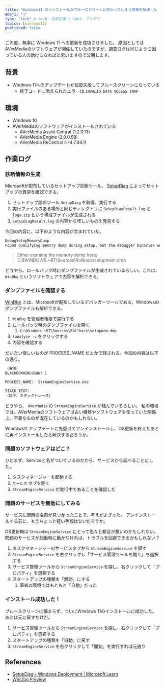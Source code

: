 ```yaml
---
title: "Windows11 のインストールがブルースクリーンに終わってしまう問題を解決した（AVerMedia SteamEngine 由来）"
emoji: "🔧"
type: "tech" # tech: 技術記事 / idea: アイデア
topics: [windows11]
published: false
---
```


この度、無事に Windows 11 への更新を成功させました。
原因としては AVerMediaのソフトウェアが関係していたのですが、調査ログは同じように困っている人の助けになればと思いますので公開します。

## 背景

- Windows 11へのアップデートが毎度失敗してブルースクリーンになっている
    - 終了コードに添えられたエラーは `INVALID DATA ACCESS TRAP`

## 環境

- Windows 10
- AVerMediaのソフトウェアがインストールされている
    - AVerMedia Assist Central (1.2.0.13)
    - AVerMedia Engine (2.0.0.58)
    - AVerMedia ReCentral 4 (4.7.44.1)

## 作業ログ

### 診断情報の生成

Microsoftが配布しているセットアップ診断ツール、 [SetupDiag](https://learn.microsoft.com/ja-jp/windows/deployment/upgrade/setupdiag) によってセットアップの異常を確認できる。

1. セットアップ診断ツール `SetupDiag` を取得、実行する
2. 実行ファイルのある場所と同じディレクトリに `SetupDiagResult.log` と `logs.zip` という構成ファイルが生成される
3. `SetupDiagResult.log` の内容から怪しいものを発見する

今回の内容に、以下のような内容が含まれていた。

```txt
DebugSetupMemoryDump
Found qualifying memory dump during setup, but the debugger binaries were not found. Either examine the memory dump here: C:\$WINDOWS.~BT\Sources\Rollback\setupmem.dmp or install the debugger tools from here: https://docs.microsoft.com/en-us/windows-hardware/drivers/debugger/ to determine the failure.
```

> Either examine the memory dump here: C:\$WINDOWS.~BT\Sources\Rollback\setupmem.dmp

どうやら、ロールバック時にダンプファイルが生成されているらしい。これは、 `WinDbg` というソフトウェアで内容を解析できる。


### ダンプファイルを確認する

[WinDbg](https://www.microsoft.com/store/productId/9PGJGD53TN86) とは、Microsoftが配布しているデバッガーツールである。Windowsのダンプファイルも解析できる。

1. `WinDbg` を管理者権限で実行する
2. ロールバック時のダンプファイルを開く
    1. `C:\Windows.~BT\Sources\Rollback\setupmem.dmp`
3. `!analyze -v` をクリックする
4. 内容を確認する

だいたい怪しいものが PROCESS_NAME だとかで残される。今回の内容は以下の通り。

```txt
（省略）
BLACKBOXWINLOGON: 1

PROCESS_NAME:  StreamEngineService.exe

STACK_TEXT:
（以下、スタックトレース）
```

どうやら、 `AVerMedia` の `StreamEngineService` が絡んでいるらしい。
私の環境では、AVerMediaのソフトウェアは古い機器やソフトウェアを使っていた関係上、不要なものが混在しているのかもしれない。

Windows11 アップデートに先駆けてアンインストールし、OS更新を終えたあとに再インストールしたら解決するだろうか。

### 問題のソフトウェアはどこ？

ひとまず、Serviceと名がついているのだから、サービスから調べることにした。

1. タスクマネージャーを起動する
2. `サービス` タブを開く
3. `StreamEngineService` が実行中であることを確認した

### 問題のサービスを無効にしてみる

サービスに問題の名前が見つかったことで、考えがよぎった。
アンインストールする前に、もうちょっと軽い手段はないだろうか。

OS更新時は `StreamEngineService` にとって色々と都合が悪いのかもしれない。
問題のサービスが起動時に動かなければ、トラブルを回避できるかもしれない？

1. タスクマネージャーのサービスタブから `StreamEngineService` を探す
2. `StreamEngineService` を右クリックし「サービス管理ツールを開く」を選択する
3. サービス管理ツールから `StreamEngineService` を探し、右クリックして「プロパティ」を選択する
4. スタートアップの種類を「無効」にする
    1. 筆者の環境ではもともと「自動」だった

### インストール成功した！

ブルースクリーンに捕まらず、ついにWindows 11のインストールに成功した。
あとは元に戻すだけだ。

1. サービス管理ツールから `StreamEngineService` を探し、右クリックして「プロパティ」を選択する
2. スタートアップの種類を「自動」に戻す
3. `StreamEngineService` を右クリックして「開始」を実行すれば元通り

## References

- [SetupDiag - Windows Deployment | Microsoft Learn](https://learn.microsoft.com/ja-jp/windows/deployment/upgrade/setupdiag)
- [WinDbg Preview](https://www.microsoft.com/store/productId/9PGJGD53TN86)
